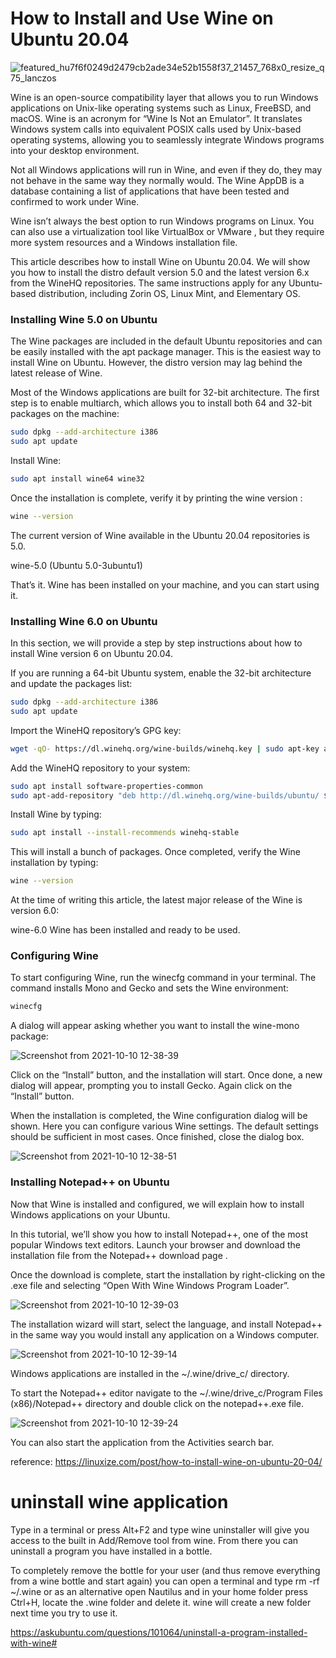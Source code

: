 # How to Install and Use Wine on Ubuntu 20.04

![featured_hu7f6f0249d2479cb2ade34e52b1558f37_21457_768x0_resize_q75_lanczos](https://user-images.githubusercontent.com/21187699/136710583-58e7f286-01ea-44a7-9606-9eb76315dd69.jpg)

Wine is an open-source compatibility layer that allows you to run Windows applications on Unix-like operating systems such as Linux, FreeBSD, and macOS. Wine is an acronym for “Wine Is Not an Emulator”. It translates Windows system calls into equivalent POSIX calls used by Unix-based operating systems, allowing you to seamlessly integrate Windows programs into your desktop environment.


Not all Windows applications will run in Wine, and even if they do, they may not behave in the same way they normally would. The Wine AppDB is a database containing a list of applications that have been tested and confirmed to work under Wine.


Wine isn’t always the best option to run Windows programs on Linux. You can also use a virtualization tool like VirtualBox or VMware , but they require more system resources and a Windows installation file.

This article describes how to install Wine on Ubuntu 20.04. We will show you how to install the distro default version 5.0 and the latest version 6.x from the WineHQ repositories. The same instructions apply for any Ubuntu-based distribution, including Zorin OS, Linux Mint, and Elementary OS.

### Installing Wine 5.0 on Ubuntu
The Wine packages are included in the default Ubuntu repositories and can be easily installed with the apt package manager. This is the easiest way to install Wine on Ubuntu. However, the distro version may lag behind the latest release of Wine.

Most of the Windows applications are built for 32-bit architecture. The first step is to enable multiarch, which allows you to install both 64 and 32-bit packages on the machine:

```sh
sudo dpkg --add-architecture i386
sudo apt update
```

Install Wine:
```sh 
sudo apt install wine64 wine32
```

Once the installation is complete, verify it by printing the wine version :

```sh
wine --version
```

The current version of Wine available in the Ubuntu 20.04 repositories is 5.0.

wine-5.0 (Ubuntu 5.0-3ubuntu1)

That’s it. Wine has been installed on your machine, and you can start using it.



### Installing Wine 6.0 on Ubuntu
In this section, we will provide a step by step instructions about how to install Wine version 6 on Ubuntu 20.04.

If you are running a 64-bit Ubuntu system, enable the 32-bit architecture and update the packages list:

```sh
sudo dpkg --add-architecture i386
sudo apt update
```
 
Import the WineHQ repository’s GPG key:
```sh
wget -qO- https://dl.winehq.org/wine-builds/winehq.key | sudo apt-key add -
```

Add the WineHQ repository to your system:
```sh
sudo apt install software-properties-common
sudo apt-add-repository "deb http://dl.winehq.org/wine-builds/ubuntu/ $(lsb_release -cs) main"
```

Install Wine by typing:
```sh
sudo apt install --install-recommends winehq-stable
```
This will install a bunch of packages. Once completed, verify the Wine installation by typing:

```sh
wine --version
```


At the time of writing this article, the latest major release of the Wine is version 6.0:

wine-6.0
Wine has been installed and ready to be used.



### Configuring Wine
To start configuring Wine, run the winecfg command in your terminal. The command installs Mono and Gecko and sets the Wine environment:

```sh 
winecfg
```

A dialog will appear asking whether you want to install the wine-mono package:

![Screenshot from 2021-10-10 12-38-39](https://user-images.githubusercontent.com/21187699/136710775-03e9ed17-c8ac-41c7-8451-1610592af0c5.png)


Click on the “Install” button, and the installation will start. Once done, a new dialog will appear, prompting you to install Gecko. Again click on the “Install” button.
 

When the installation is completed, the Wine configuration dialog will be shown. Here you can configure various Wine settings. The default settings should be sufficient in most cases. Once finished, close the dialog box.

![Screenshot from 2021-10-10 12-38-51](https://user-images.githubusercontent.com/21187699/136710804-4d5d7816-4346-429b-8440-b9855d7c50e4.png)

 
### Installing Notepad++ on Ubuntu
Now that Wine is installed and configured, we will explain how to install Windows applications on your Ubuntu.

In this tutorial, we’ll show you how to install Notepad++, one of the most popular Windows text editors. Launch your browser and download the installation file from the Notepad++ download page .

Once the download is complete, start the installation by right-clicking on the .exe file and selecting “Open With Wine Windows Program Loader”.

![Screenshot from 2021-10-10 12-39-03](https://user-images.githubusercontent.com/21187699/136710836-3e829bfe-1337-4913-ba3e-d06d68e53fdf.png)

 
The installation wizard will start, select the language, and install Notepad++ in the same way you would install any application on a Windows computer.

![Screenshot from 2021-10-10 12-39-14](https://user-images.githubusercontent.com/21187699/136710846-79aa30eb-91df-4993-8f28-3412775fd11c.png)
 

Windows applications are installed in the ~/.wine/drive_c/ directory.

To start the Notepad++ editor navigate to the ~/.wine/drive_c/Program Files (x86)/Notepad++ directory and double click on the notepad++.exe file.

 ![Screenshot from 2021-10-10 12-39-24](https://user-images.githubusercontent.com/21187699/136710856-8babd9f9-38cf-466b-8889-759cd2bb2740.png)
 

You can also start the application from the Activities search bar.








reference: https://linuxize.com/post/how-to-install-wine-on-ubuntu-20-04/





# uninstall wine application 

Type in a terminal or press Alt+F2 and type wine uninstaller will give you access to the built in Add/Remove tool from wine. From there you can uninstall a program you have installed in a bottle.

To completely remove the bottle for your user (and thus remove everything from a wine bottle and start again) you can open a terminal and type rm -rf ~/.wine or as an alternative open Nautilus and in your home folder press Ctrl+H, locate the .wine folder and delete it. wine will create a new folder next time you try to use it.


https://askubuntu.com/questions/101064/uninstall-a-program-installed-with-wine#